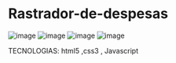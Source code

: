 # Rastrador-de-despesas
![image](https://user-images.githubusercontent.com/110045968/184797090-715554c3-2bde-4c4d-9b93-6795145e5845.png)
![image](https://user-images.githubusercontent.com/110045968/184797198-c9e73fc7-990b-44f3-a05e-8fbc0bcaa4f5.png)
![image](https://user-images.githubusercontent.com/110045968/184797205-89fc09ff-02ef-46be-bee9-c1b321855c23.png)
![image](https://user-images.githubusercontent.com/110045968/184797216-05338997-0ccd-4e4e-9af2-30f86e3af334.png)

TECNOLOGIAS: html5 ,css3 , Javascript


